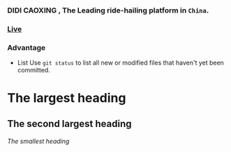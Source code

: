 ### DIDI CAOXING , The Leading ride-hailing platform in `China`.
### [Live](https://final-assignment-66726.web.app/)


### Advantage 
- List 
Use `git status` to list all new or modified files that haven't yet been committed.


# The largest heading
## The second largest heading
###### The smallest heading